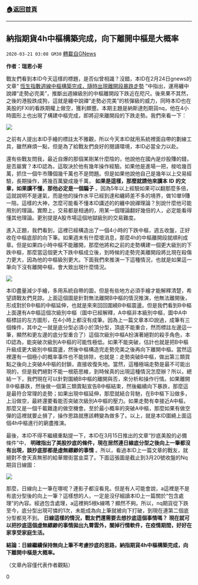 ###  [:house:返回首頁](https://github.com/ourhimalayas/txt)
---

## 納指期貨4h中樞構築完成，向下離開中樞是大概率
`2020-03-21 03:08 GM30` [轉載自GNews](https://gnews.org/zh-hant/147345/)

**作者：瑞恩小哥**

戰友們看到本ID今天這樣的標題，是否似曾相識？沒錯，本ID在2月24日gnews的文章“ [恆生指數週線中樞構築完成，隨時出現離開段暴跌走勢](https://gnews.org/zh-hans/123037/) ”中指出，運用纏中說禪“走勢必完美”，推斷出週線級別的中樞離開段下跌近在咫尺。後來果不其然，之後的港股跌成狗，這就是纏中說禪“走勢必完美”的核彈級的威力，同時本ID也在美股的FXI的看跌期權上做空，獲利頗豐。本期主題是納斯達剋期貨nq，他在4小時圖形上也出現了構建中樞完成，即將迎來離開段的下跌走勢。我們來看一下：

![](https://s3-ap-northeast-1.amazonaws.com/news.guo.offload.media/wp-content/uploads/2020/03/21025955/1-113.png)

之前有人提出本ID手繪的標註太不雅觀，所以今天本ID就用系統裡面自帶的劃線工具，雖然麻煩一點，但是為了給戰友們良好的閱讀環境，本ID必當全力以赴。

還有些戰友問我，最近自爆的那個某剛某什麼陰的，他說他在國內是炒股賺的錢，是否屬實？本ID認為，這取決於他有幾年操作經驗。如果他是進場一把，梭哈幾百萬，抓住一個牛市賺個幾千萬也不是問題。但是如果他說他自己是幾年以上交易經驗，長期操作，將幾百萬變成幾千萬， **如果是這樣，那麼就請他來讀本** **ID** **的文章，如果讀不懂，那他必定是一個騙子** 。因為5年以上經驗如果可以翻那麼多倍，這就說明不是運氣，而是他的操作水平已經到達和纏師差不多的境界，做10單9賺一陪。這樣的大神，怎麼可能看不懂本ID講述的的纏中說禪理論？別說什麼他可能用別的理論。實際上，交易都是相通的，用某一個理論翻好幾倍的人，必定能看得懂其他理論。更別提是A股市場這個地獄級別的交易難度。

進入正題，我們看到，這裡已經構造出了一個4小時的下跌中樞，週五收盤，正好收在中樞底部的向下筆。如果週末有什麼壞消息，那麼4h的中樞離開段就順利成章。但是如果四小時中樞不能離開，那麼他將和之前的走勢構建一個更大級別的下跌中樞，那麼當這個更大下跌中樞成立後，到時候的走勢完美離開段將比現在殺傷力更大，因為他的中樞級別更大。下面我們來推演一下這種情況，也就是如果這一筆向下沒有離開中樞，會大致出現什麼情況。

![](https://s3-ap-northeast-1.amazonaws.com/news.guo.offload.media/wp-content/uploads/2020/03/21025915/2-80.png)

本ID盡量減少手繪，多用系統自帶的圖，但是有些地方必須手繪才能解釋清楚，希望請戰友們見諒。上面這個圖是針對無法離開B中樞的情況推演，他無法離開後，形成對於B中樞的中樞延伸，也就是來來回回圍繞B中樞震盪。但是我們看到B中樞上面還有A中樞這個次級別中樞（圖中已經解釋，A中樞非本級別中樞，圖中A中樞標註的左方圖形，在4小時上都沒有成筆。因為上一篇文章本ID說過，成筆有三個條件，其中之一就是底分型必須小於頂分型，頂底不能重合，然而標註左邊這一筆，顯然和更左邊的底分型重合了）這個次級別中樞A扮演著絕對的殺手角色，本ID認為，能突破次級別A中樞的可能性極低。如果不能突破，估計也就是把B中樞升級成更大級別中樞震盪，然後中樞構造完走勢完美之後再向下離開中樞。當然這裡還有一個極小的概率事件也不能排除，也就是：走勢突破B中樞，做出第三類買點之後向上突破A中樞的封鎖，直接收復失地。當然，這種極端走勢是最不可能出現的，但是我們絕對不能一根筋思維，到時候真的出現這種情況怎麼辦？所以，總結一下，我們現在可以針對圍繞B中樞的離開與否，來分析和操作行情。如果離開B中樞暴跌，然後做一個第三類賣點宣告B中樞結束，然後繼續向下暴跌，那麼這是最符合常理的走勢；如果出現中樞延伸，那麼就結合背馳，在B中樞下沿做多，上沿做空，最終還要看能否突破次級別A中樞的壓力。如果走勢有幸接近A中樞，那麼又是一個千載難逢的做空機會。至於最小概率的突破A中樞，那麼如果有做空彈的這裡就要止損了，操作思路就應該轉變為做多了。以上，就是本ID圍繞上面這個4h中樞進行的窮盡推演。

最後，本ID不得不繼續重點提一下，本ID在3月15日推出的文章“抄底美股的必備條件”中， **明確指出了美股抄底的條件，現在居然連日線底分型之後向上一筆都沒有出現，談抄底那都是虛無縹緲的事情** 。所以，看過本ID上一篇文章的戰友，就絕對不會天真無邪的給華爾街當韭菜了。下面這張圖是截止到3月20號收盤的Nq期貨日線圖：

![](https://s3-ap-northeast-1.amazonaws.com/news.guo.offload.media/wp-content/uploads/2020/03/21025944/3-2-11.png)

那麼，日線向上一筆在哪呢？連影子都沒看見。但是有人可能會說，a這裡是不是有底分型後的向上一筆？這樣想的人，一定是沒仔細讀本ID上一篇關於“包含處理”的內容。經過包含處理，a這裡夠5根k線嗎？顯然不夠。所以，nq期貨從下跌至今，底分型出現可憐的1次，未能成為向上筆就被向下打破，到現在連第二個底分型都見不到。 **日線這樣的情況，戰友們還需要去想抄底這個事情嗎？**   **現在就可以把抄底這個虛無縹緲的事情拋出九霄雲外，關掉行情軟件，在疫情期間，好好在家享受家庭生活。**

**結論：日線繼續保持無向上筆不考慮抄底的思路，納指期貨4h中樞構築完成，向下離開中樞是大概率。**

（文章內容僅代表作者觀點）

0

